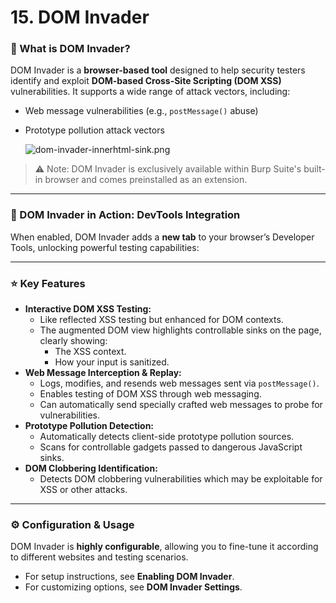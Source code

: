 # 15. DOM Invader

### 🔧 What is DOM Invader?

DOM Invader is a **browser-based tool** designed to help security testers identify and exploit **DOM-based Cross-Site Scripting (DOM XSS)** vulnerabilities. It supports a wide range of attack vectors, including:

- Web message vulnerabilities (e.g., `postMessage()` abuse)
- Prototype pollution attack vectors
    
    ![dom-invader-innerhtml-sink.png](15%20DOM%20Invader%20218c172892ad80bcbc1ccaf882d5830f/dom-invader-innerhtml-sink.png)
    

> ⚠️ Note: DOM Invader is exclusively available within Burp Suite's built-in browser and comes preinstalled as an extension.
> 

---

### 🧰 DOM Invader in Action: DevTools Integration

When enabled, DOM Invader adds a **new tab** to your browser’s Developer Tools, unlocking powerful testing capabilities:

---

### ⭐ Key Features

- **Interactive DOM XSS Testing:**
    - Like reflected XSS testing but enhanced for DOM contexts.
    - The augmented DOM view highlights controllable sinks on the page, clearly showing:
        - The XSS context.
        - How your input is sanitized.
- **Web Message Interception & Replay:**
    - Logs, modifies, and resends web messages sent via `postMessage()`.
    - Enables testing of DOM XSS through web messaging.
    - Can automatically send specially crafted web messages to probe for vulnerabilities.
- **Prototype Pollution Detection:**
    - Automatically detects client-side prototype pollution sources.
    - Scans for controllable gadgets passed to dangerous JavaScript sinks.
- **DOM Clobbering Identification:**
    - Detects DOM clobbering vulnerabilities which may be exploitable for XSS or other attacks.

---

### ⚙️ Configuration & Usage

DOM Invader is **highly configurable**, allowing you to fine-tune it according to different websites and testing scenarios.

- For setup instructions, see **Enabling DOM Invader**.
- For customizing options, see **DOM Invader Settings**.